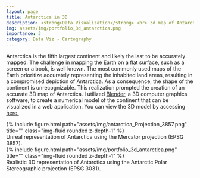```yaml
---
layout: page
title: Antarctica in 3D
description: <strong>Data Visualization</strong> <br> 3d map of Antarctica.
img: assets/img/portfolio_3d_antarctica.png
importance: 3
category: Data Viz - Cartography
---
```


Antarctica is the fifth largest continent and likely the last to be accurately mapped. The challenge in mapping the Earth on a flat surface, such as a screen or a book, is well known. The most commonly used maps of the Earth prioritize accurately representing the inhabited land areas, resulting in a compromised depiction of Antarctica. As a consequence, the shape of the continent is unrecognizable. This realization prompted the creation of an accurate 3D map of Antarctica. I utilized [Blender](https://jbbarre.github.io/projects/viz_project_blender/), a 3D computer graphics software, to create a numerical model of the continent that can be visualized in a web application. You can view the 3D model by accessing  <a href="https://ige-vis.univ-grenoble-alpes.fr/antarcticaStory/index3d.html"> here.</a>

<div class="row">
       <div class="col-sm mt-3 mt-md-0 text-center">
              {% include figure.html path="assets/img/antarctica_Projection_3857.png" title="" class="img-fluid rounded z-depth-1" %}
              <div class="caption">
                     Unreal representation of Antarctica using the Mercator projection (EPSG 3857).
              </div>
       </div>
       <div class="col-sm mt-3 mt-md-0 text-center">
              {% include figure.html path="assets/img/portfolio_3d_antarctica.png" title="" class="img-fluid rounded z-depth-1" %}
              <div class="caption">
                     Realistic 3D representation of Antarctica using the  Antarctic Polar Stereographic projection (EPSG 3031).
              </div>
       </div>

</div>
